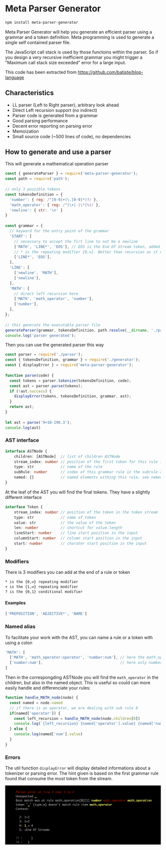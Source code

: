 # Meta Parser Generator

```bash
npm install meta-parser-generator
```

Meta Parser Generator will help you generate an efficient parser using a grammar and a token definition.
Meta programming is used to generate a single self contained parser file.

The JavaScript call stack is used by those functoins within the parser. So if you design a very recursive inefficient grammar you might trigger a "Maximum call stack size exceeded" error for a large input.

This code has been extracted from https://github.com/batiste/blop-language

## Characteristics

  * LL parser (Left to Right parser), arbitrary look ahead
  * Direct Left recursion support (no indirect)
  * Parser code is generated from a grammar
  * Good parsing performance
  * Decent error reporting on parsing error
  * Memoization
  * Small source code (~500 lines of code), no dependencies
  
## How to generate and use a parser

This will generate a mathematical operation parser
  
```javascript
const { generateParser } = require('meta-parser-generator');
const path = require('path');

// only 3 possible tokens
const tokensDefinition = {
  'number': { reg: /^[0-9]+(\.[0-9]*)?/ },
  'math_operator': { reg: /^(\+|-|\*|%)/ },
  'newline': { str: '\n' }
}

const grammar = {
  // keyword for the entry point of the grammar
  'START': [
    // necessary to accept the firt line to not be a newline
    ['MATH', 'LINE*', 'EOS'], // EOS is the End Of Stream token, added automatically by the tokenizer
    // * is the repeating modifier {0,∞}. Better than recursion as it does not use the call stack
    ['LINE*', 'EOS'],
  ],
  'LINE': [
    ['newline', 'MATH'],
    ['newline'],
  ],
  'MATH': [
    // direct left recursion here
    ['MATH', 'math_operator', 'number'],
    ['number'],
  ],
};

// this generate the executable parser file
generateParser(grammar, tokensDefinition, path.resolve(__dirname, './parser.js'));
console.log('parser generated');
```

Then you can use the generated parser this way

```javascript
const parser = require('./parser');
const { tokensDefinition, grammar } = require('./generator');
const { displayError } = require('meta-parser-generator');

function parse(code) {
  const tokens = parser.tokenize(tokensDefinition, code);
  const ast = parser.parse(tokens);
  if (!ast.success) {
    displayError(tokens, tokensDefinition, grammar, ast);
  }
  return ast;
}

let ast = parse('9+10-190.3');
console.log(ast)
```

### AST interface

```typescript
interface ASTNode {
    children: [ASTNode]  // list of children ASTNode
    stream_index: number // position of the first token for this rule in the token stream
    type: str            // name of the rule
    subRule: number      // index of this grammar rule in the subrule array
    named: {}            // named elements withing this rule, see named aliases 
}
```

At the leaf of the AST you will find the final tokens. They have a slightly different interface

```typescript
interface Token {
    stream_index: number // position of the token in the token stream
    type: str            // name of token
    value: str           // the value of the token
    len: number          // shortcut for value.length
    lineStart: number    // line start position in the input
    columnStart: number  // column start position in the input
    start: number        // charater start position in the input 
}
```

### Modifiers

There is 3 modifiers you can add at the end of a rule or token

```
* is the {0,∞} repeating modifier 
+ is the {1,∞} repeating modifier
? is the {0,1} conditional modifier
```

#### Examples

```typescript
['PREPOSITION', 'ADJECTIVE*', 'NAME']
```

### Named alias

To facilitate your work with the AST, you can name a rule or a token with using a colon

```typescript
'MATH': [
  ['MATH', 'math_operator:operator', 'number:num'], // here the math_operator and number token are named
  ['number:num'],                                   // here only number is named
]
```

Then in the correspongding ASTNode you will find the `math_operator` in the children, but also in the named object.
This is useful so could can more easily handle and differenciate your rules:

```typescript
function handle_MATH_node(node) {
  const named = node.named
  // if there is an operator, we are dealing with sub rule 0
  if(named['operator']) {
    const left_recursion = handle_MATH_node(node.children[0])
    console.log(`{left_recursion} {named['operator'].value} {named['num'].value}`)
  } else {
    console.log(named['num'].value)
  }
}
```


### Errors

The util function `displayError` will display detailed informations about a tokenizer or parsing error. The hint given
is based on the first grammar rule found that consume the most token from the stream.

<img src="/error.png" width="800">
